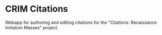 # CRIM Citations

Webapp for authoring and editing citations for the "Citations: Renaissance Imitation Masses" project.
